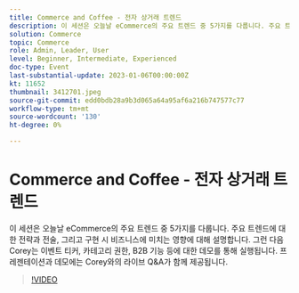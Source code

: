```yaml
---
title: Commerce and Coffee - 전자 상거래 트렌드
description: 이 세션은 오늘날 eCommerce의 주요 트렌드 중 5가지를 다룹니다. 주요 트렌드에 대한 전략과 전술, 그리고 구현 시 비즈니스에 미치는 영향에 대해 설명합니다. 그런 다음 Corey는 이벤트 티커, 카테고리 권한, B2B 기능 등에 대한 데모를 통해 실행됩니다. 프레젠테이션과 데모에는 Corey와의 라이브 Q&A가 함께 제공됩니다.
solution: Commerce
topic: Commerce
role: Admin, Leader, User
level: Beginner, Intermediate, Experienced
doc-type: Event
last-substantial-update: 2023-01-06T00:00:00Z
kt: 11652
thumbnail: 3412701.jpeg
source-git-commit: edd0bdb28a9b3d065a64a95af6a216b747577c77
workflow-type: tm+mt
source-wordcount: '130'
ht-degree: 0%

---
```


# Commerce and Coffee - 전자 상거래 트렌드

이 세션은 오늘날 eCommerce의 주요 트렌드 중 5가지를 다룹니다. 주요 트렌드에 대한 전략과 전술, 그리고 구현 시 비즈니스에 미치는 영향에 대해 설명합니다. 그런 다음 Corey는 이벤트 티커, 카테고리 권한, B2B 기능 등에 대한 데모를 통해 실행됩니다. 프레젠테이션과 데모에는 Corey와의 라이브 Q&amp;A가 함께 제공됩니다.

>[!VIDEO](https://video.tv.adobe.com/v/3412701/?quality=12&learn=on)
